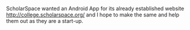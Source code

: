 ScholarSpace wanted an Android App for its already established website http://college.scholarspace.org/ and I hope to make the same and help them out as they are a start-up.
